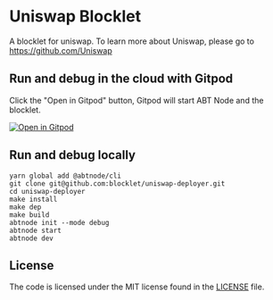 # Uniswap Blocklet

A blocklet for uniswap. To learn more about Uniswap, please go to https://github.com/Uniswap

## Run and debug in the cloud with Gitpod

Click the "Open in Gitpod" button, Gitpod will start ABT Node and the blocklet.

[![Open in Gitpod](https://gitpod.io/button/open-in-gitpod.svg)](https://gitpod.io/#https://github.com/blocklet/uniswap-deployer)

## Run and debug locally

```shell
yarn global add @abtnode/cli
git clone git@github.com:blocklet/uniswap-deployer.git
cd uniswap-deployer
make install
make dep
make build
abtnode init --mode debug
abtnode start
abtnode dev
```

## License

The code is licensed under the MIT license found in the
[LICENSE](LICENSE) file.
